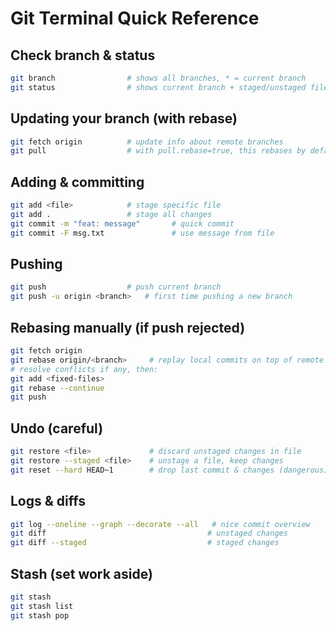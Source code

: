 # Git Terminal Quick Reference

## Check branch & status
```bash
git branch                # shows all branches, * = current branch
git status                # shows current branch + staged/unstaged files
```

## Updating your branch (with rebase)
```bash
git fetch origin          # update info about remote branches
git pull                  # with pull.rebase=true, this rebases by default
```

## Adding & committing
```bash
git add <file>            # stage specific file
git add .                 # stage all changes
git commit -m "feat: message"       # quick commit
git commit -F msg.txt               # use message from file
```

## Pushing
```bash
git push                  # push current branch
git push -u origin <branch>   # first time pushing a new branch
```

## Rebasing manually (if push rejected)
```bash
git fetch origin
git rebase origin/<branch>     # replay local commits on top of remote
# resolve conflicts if any, then:
git add <fixed-files>
git rebase --continue
git push
```

## Undo (careful)
```bash
git restore <file>             # discard unstaged changes in file
git restore --staged <file>    # unstage a file, keep changes
git reset --hard HEAD~1        # drop last commit & changes (dangerous)
```

## Logs & diffs
```bash
git log --oneline --graph --decorate --all   # nice commit overview
git diff                                    # unstaged changes
git diff --staged                           # staged changes
```

## Stash (set work aside)
```bash
git stash
git stash list
git stash pop
```
